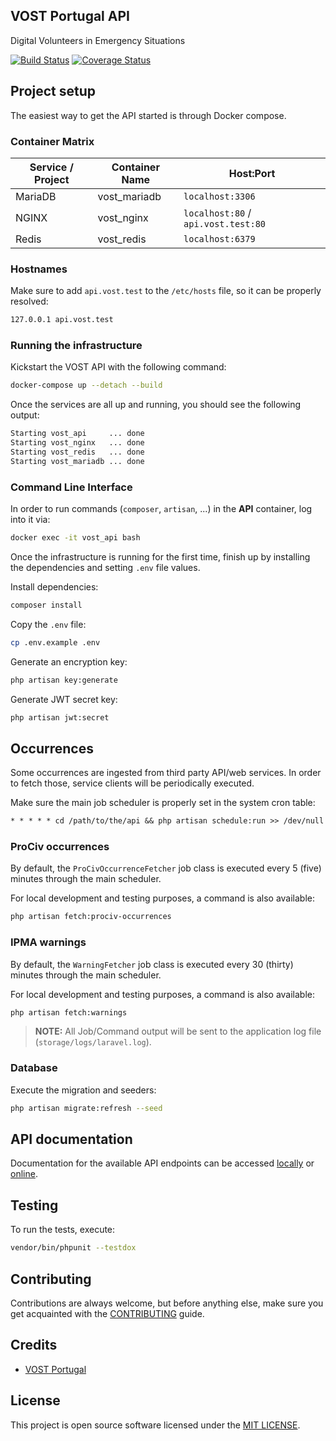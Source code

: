## VOST Portugal API
Digital Volunteers in Emergency Situations

[![Build Status](https://travis-ci.com/vostpt/api.svg?branch=master)](https://travis-ci.com/vostpt/api) [![Coverage Status](https://coveralls.io/repos/github/vostpt/api/badge.svg?branch=master)](https://coveralls.io/github/vostpt/api?branch=master)

## Project setup
The easiest way to get the API started is through Docker compose.

### Container Matrix
 Service / Project | Container Name | Host:Port
-------------------|----------------|-------------------------------------
 MariaDB           | vost_mariadb   | `localhost:3306`
 NGINX             | vost_nginx     | `localhost:80` / `api.vost.test:80`
 Redis             | vost_redis     | `localhost:6379`

### Hostnames
Make sure to add `api.vost.test` to the `/etc/hosts` file, so it can be properly resolved:

```txt
127.0.0.1 api.vost.test
```

### Running the infrastructure
Kickstart the VOST API with the following command:

```sh
docker-compose up --detach --build
```

Once the services are all up and running, you should see the following output: 
```sh
Starting vost_api     ... done
Starting vost_nginx   ... done
Starting vost_redis   ... done
Starting vost_mariadb ... done
```

### Command Line Interface
In order to run commands (`composer`, `artisan`, ...) in the **API** container, log into it via:

```sh
docker exec -it vost_api bash
```

Once the infrastructure is running for the first time, finish up by installing the dependencies and setting `.env` file values.

Install dependencies:
```sh
composer install
```

Copy the `.env` file:
```sh
cp .env.example .env
```

Generate an encryption key:
```sh
php artisan key:generate
```

Generate JWT secret key:
```sh
php artisan jwt:secret
```

## Occurrences
Some occurrences are ingested from third party API/web services. In order to fetch those, service clients will be periodically executed.

Make sure the main job scheduler is properly set in the system cron table:
```txt
* * * * * cd /path/to/the/api && php artisan schedule:run >> /dev/null 2>&1
```

### ProCiv occurrences
By default, the `ProCivOccurrenceFetcher` job class is executed every 5 (five) minutes through the main scheduler.

For local development and testing purposes, a command is also available:

```sh
php artisan fetch:prociv-occurrences
```

### IPMA warnings
By default, the `WarningFetcher` job class is executed every 30 (thirty) minutes through the main scheduler.

For local development and testing purposes, a command is also available:

```sh
php artisan fetch:warnings
```

>**NOTE:** All Job/Command output will be sent to the application log file (`storage/logs/laravel.log`).

### Database
Execute the migration and seeders:
```sh
php artisan migrate:refresh --seed
```

## API documentation
Documentation for the available API endpoints can be accessed [locally](http://api.vost.test/documentation/) or [online](http://api.vost.pt/documentation/).

## Testing
To run the tests, execute:

```sh
vendor/bin/phpunit --testdox
```

## Contributing
Contributions are always welcome, but before anything else, make sure you get acquainted with the [CONTRIBUTING](CONTRIBUTING.md) guide.

## Credits
- [VOST Portugal](https://github.com/vostpt)

## License
This project is open source software licensed under the [MIT LICENSE](LICENSE.md).
